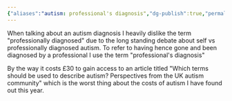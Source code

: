 ```yaml
---
{"aliases":"autism: professional's diagnosis","dg-publish":true,"permalink":"/about/autism-professionals-diagnosis/","dgPassFrontmatter":true}
---
```


When talking about an autism diagnosis I heavily dislike the term "professionally diagnosed" due to the long standing debate about self vs professionally diagnosed autism. To refer to having hence gone and been diagnosed by a professional I use the term "professional's diagnosis"

By the way it costs £30 to gain access to an article titled "Which terms should be used to describe autism? Perspectives from the UK autism community" which is the worst thing about the costs of autism I have found out this year.